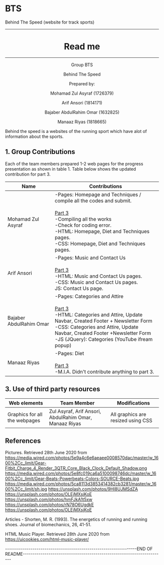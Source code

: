 # BTS
 Behind The Speed (website for track sports)


---
<h1 align= "center"> Read me </h1>

---

<p align= "center"> Group BTS </p>
<p align= "center"> Behind The Speed </p>
<p align= "center"> Prepared by: </p>
<p align= "center"> Mohamad Zul Asyraf (1726379) </p>
<p align= "center"> Arif Ansori (1814171) </p>
<p align= "center"> Bajaber AbdulRahim Omar (1632825) </p>
<p align= "center"> Manaaz Riyas (1818665) </p>

Behind the speed is a websites of the running sport which have alot of information about the sports.

<h2>1. Group Contributions</h2>
Each of the team members prepared 1-2 web pages for the progress presentation as shown in table 1. Table below shows the updated contribution for part 3. 


| Name | Contributions | 
| ------ | ------------ | 
| Mohamad Zul Asyraf | -Pages: Homepage and Techniques / compile all the codes and submit. <br/> <br/> <ins> Part 3 </ins> <br/>  -Compiling all the works <br/> -Check for coding error. <br/> -HTML: Homepage, Diet and Techniques pages. <br/> -CSS: Homepage, Diet and Techniques pages.| 
| Arif Ansori | -Pages: Music and Contact Us <br/><br/> <ins> Part 3 </ins> <br/> -HTML: Music and Contact Us pages. <br/> -CSS: Music and Contact Us pages. <br/> JS: Contact Us page.  | 
|  Bajaber AbdulRahim Omar | -Pages: Categories and Attire <br/><br/> <ins> Part 3 </ins> <br/>-HTML: Categories and Attire, Update Navbar, Created Footer + Newsletter Form<br/> -CSS: Categories and Attire, Update Navbar, Created Footer +Newsletter Form <br/> -JS (JQuery): Categories (YouTube ifream popup) |  
| Manaaz Riyas | -Pages: Diet <br/><br/> <ins> Part 3 </ins> <br/> -M.I.A. Didn't contribute anything to part 3.  |

<h2> 3. Use of third party resources </h2>

| Web elements | Team Member | Modifications |
| ---- | ---- | ---- |
| Graphics for all the webpages | Zul Asyraf, Arif Ansori, AbdulRahim Omar, Manaaz Riyas | All graphics are resized using CSS | 

<h2> References </h2>

Pictures. Retrieved 28th June 2020 from
https://media.wired.com/photos/5e9a4c6e6aeaee0008570dac/master/w_1600%2Cc_limit/Gear-Fitbit_Charge_4_Render_3QTR_Core_Black_Clock_Default_Shadow.png
https://media.wired.com/photos/5e8fc019ca6a5100098746dc/master/w_1600%2Cc_limit/Gear-Beats-Powerbeats-Colors-SOURCE-Beats.jpg
https://media.wired.com/photos/5ca8113d3853414382cb3281/master/w_1600%2Cc_limit/sh.jpg
https://unsplash.com/photos/9HI8UJMSdZA
https://unsplash.com/photos/OLEjMXsjKoE
https://unsplash.com/photos/hmFJkA1t5xw
https://unsplash.com/photos/rN78O6UgdkE
https://unsplash.com/photos/OLEjMXsjKoE

Articles - Shorten, M. R. (1993). The energetics of running and running shoes. Journal of biomechanics, 26, 41-51.

HTML Music Player. Retrieved 28th June 2020 from
https://uicookies.com/html-music-player/










-------------------------------------------------------------------END OF README------------------------------------------------------------------------








